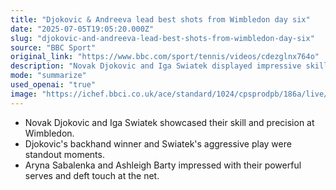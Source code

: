 ```yaml
---
title: "Djokovic & Andreeva lead best shots from Wimbledon day six"
date: "2025-07-05T19:05:20.000Z"
slug: "djokovic-and-andreeva-lead-best-shots-from-wimbledon-day-six"
source: "BBC Sport"
original_link: "https://www.bbc.com/sport/tennis/videos/cdezglnx764o"
description: "Novak Djokovic and Iga Swiatek displayed impressive skill and precision at Wimbledon, with Djokovic's backhand winner and Swiatek's aggressive play standing out. Aryna Sabalenka and Ashleigh Barty also made an impact with their powerful serves and deft touch at the net, further solidifying their status as top contenders in the tournament."
mode: "summarize"
used_openai: "true"
image: "https://ichef.bbci.co.uk/ace/standard/1024/cpsprodpb/186a/live/fcb42760-59d0-11f0-b5c5-012c5796682d.jpg"
---
```


- Novak Djokovic and Iga Swiatek showcased their skill and precision at Wimbledon.
- Djokovic's backhand winner and Swiatek's aggressive play were standout moments.
- Aryna Sabalenka and Ashleigh Barty impressed with their powerful serves and deft touch at the net.